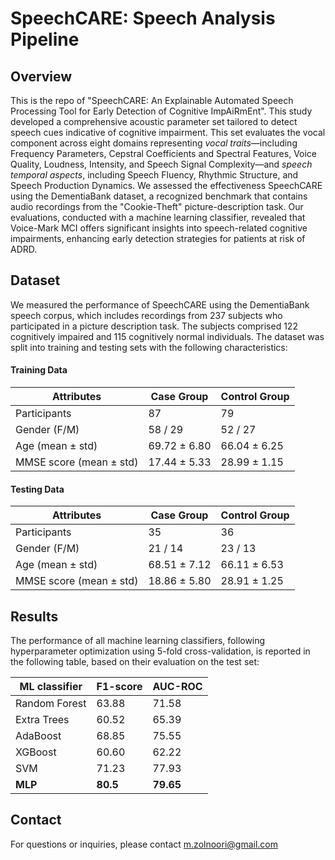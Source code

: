 # SpeechCARE: Speech Analysis Pipeline

## Overview
This is the repo of "SpeechCARE: An Explainable Automated Speech Processing Tool for Early Detection of Cognitive ImpAiRmEnt".
This study developed a comprehensive acoustic parameter set tailored to detect speech cues indicative of cognitive impairment. This set evaluates the vocal component across eight domains representing *vocal traits*—including Frequency Parameters, Cepstral Coefficients and Spectral Features, Voice Quality, Loudness, Intensity, and Speech Signal Complexity—and *speech temporal aspects*, including Speech Fluency, Rhythmic Structure, and Speech Production Dynamics. We assessed the effectiveness SpeechCARE using the DementiaBank dataset, a recognized benchmark that contains audio recordings from the "Cookie-Theft" picture-description task. Our evaluations, conducted with a machine learning classifier, revealed that Voice-Mark MCI offers significant insights into speech-related cognitive impairments, enhancing early detection strategies for patients at risk of ADRD.


## Dataset

We measured the performance of SpeechCARE using the DementiaBank speech corpus, which includes recordings from 237 subjects who participated in a picture description task. The subjects comprised 122 cognitively impaired and 115 cognitively normal individuals. The dataset was split into training and testing sets with the following characteristics:

#### Training Data

| Attributes                        | Case Group     | Control Group    |
|-----------------------------------|----------------|------------------|
| Participants                      | 87             | 79               |
| Gender (F/M)                      | 58 / 29        | 52 / 27          |
| Age (mean ± std)                  | 69.72 ± 6.80   | 66.04 ± 6.25     |
| MMSE score (mean ± std)           | 17.44 ± 5.33   | 28.99 ± 1.15     |

#### Testing Data

| Attributes                        | Case Group     | Control Group    |
|-----------------------------------|----------------|------------------|
| Participants                      | 35             | 36               |
| Gender (F/M)                      | 21 / 14        | 23 / 13          |
| Age (mean ± std)                  | 68.51 ± 7.12   | 66.11 ± 6.53     |
| MMSE score (mean ± std)           | 18.86 ± 5.80   | 28.91 ± 1.25     |


## Results
The performance of all machine learning classifiers, following hyperparameter optimization using 5-fold cross-validation, is reported in the following table, based on their evaluation on the test set:

ML classifier          |	F1-score      | 	AUC-ROC |
|----------------------|----------------|-----------|
|Random Forest          |	63.88        	|71.58      |
|Extra Trees	|60.52	|65.39 |
|AdaBoost	| 68.85 |	75.55 |
|XGBoost	| 60.60	| 62.22 |
|SVM	| 71.23	| 77.93 |
|**MLP**	| **80.5**	| **79.65** |


## Contact

For questions or inquiries, please contact m.zolnoori@gmail.com
